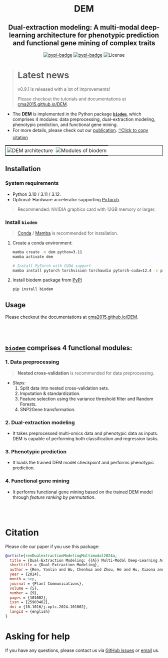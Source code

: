<div align="center">

# DEM

## Dual-extraction modeling: A multi-modal deep-learning architecture for phenotypic prediction and functional gene mining of complex traits

[![pypi-badge](https://img.shields.io/pypi/v/biodem)](https://pypi.org/project/biodem)
[![pypi-badge](https://img.shields.io/pypi/dm/biodem.svg?label=Pypi%20downloads)](https://pypi.org/project/biodem)
![License](https://img.shields.io/github/license/cma2015/DEM)

</div>

> # Latest news
>
> v0.9.1 is released with a lot of improvements!
>
> Please checkout the tutorials and documentations at [cma2015.github.io/DEM](https://wuchenh.github.io/DEM/).

+ The **DEM** is implemented in the Python package [**`biodem`**](https://pypi.org/project/biodem), which comprises 4 modules: data preprocessing, dual-extraction modeling, phenotypic prediction, and functional gene mining.
+ For more details, please check out our [publication](https://doi.org/10.1016/j.xplc.2024.101002). [🖱️Click to copy citation](#citation)

<table style="border-collapse: collapse; border: 1px solid black;">
  <tr>
    <td style="padding: 5px;background-color:#fff;"><img src= "https://github.com/cma2015/DEM/blob/main/docs/images/fig_1.png?raw=true" alt="DEM architecture"   /></td>
    <td style="padding: 5px;background-color:#fff;"><img src= "https://github.com/cma2015/DEM/blob/main/docs/images/fig_7.png?raw=true" alt="Modules of biodem"   /></td>
  </tr>
</table>

## Installation

### System requirements
+ Python 3.10 / 3.11 / 3.12.
+ Optional: Hardware accelerator supporting [PyTorch](https://pytorch.org).
> Recommended: NVIDIA graphics card with 12GB memory or larger.

### Install `biodem`
> [Conda](https://conda.io/projects/conda/en/latest/index.html) / [Mamba](https://mamba.readthedocs.io/en/latest/installation/mamba-installation.html) is recommended for installation.

1. Create a conda environment:
    ```sh
    mamba create -n dem python=3.11
    mamba activate dem

    # Install PyTorch with CUDA support
    mamba install pytorch torchvision torchaudio pytorch-cuda=12.4 -c pytorch -c nvidia
    ```

2. Install biodem package from [PyPI](https://pypi.org/project/biodem)
    ```sh
    pip install biodem
    ```

## Usage

Please checkout the documentations at [cma2015.github.io/DEM](https://wuchenh.github.io/DEM/).

<br></br>

## [`biodem`](https://pypi.org/project/biodem) comprises 4 functional modules:

### 1. Data preprocessing

> **Nested cross-validation** is recommended for data preprocessing.

+ _Steps:_
    1. Split data into nested cross-validation sets.
    2. Imputation & standardization.
    2. Feature selection using the variance threshold filter and Random Forests.
    3. SNP2Gene transformation.

### 2. Dual-extraction modeling

+ It takes preprocessed multi-omics data and phenotypic data as inputs. DEM is capable of performing both classification and regression tasks.

### 3. Phenotypic prediction

+ It loads the trained DEM model checkpoint and performs phenotypic prediction.

### 4. Functional gene mining

+ It performs functional gene mining based on the trained DEM model through _feature ranking by permutation_.


<br></br>

# Citation

Please cite our paper if you use this package:

```bibtex
@article{renDualextractionModelingMultimodal2024a,
  title = {Dual-Extraction Modeling: {{A}} Multi-Modal Deep-Learning Architecture for Phenotypic Prediction and Functional Gene Mining of Complex Traits},
  shorttitle = {Dual-Extraction Modeling},
  author = {Ren, Yanlin and Wu, Chenhua and Zhou, He and Hu, Xiaona and Miao, Zhenyan},
  year = {2024},
  month = sep,
  journal = {Plant Communications},
  volume = {5},
  number = {9},
  pages = {101002},
  issn = {25903462},
  doi = {10.1016/j.xplc.2024.101002},
  langid = {english}
}
```

# Asking for help

If you have any questions, please contact us via [GitHub issues](https://github.com/cma2015/dem/issues) or [email](mailto:ryl1999@126.com) us.

